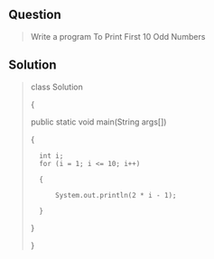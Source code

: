## Question
>Write a program To Print First 10 Odd Numbers

## Solution
>class Solution
>
>{
>
>   public static void main(String args[])
>   
>   {
>   
>       int i;
>       for (i = 1; i <= 10; i++) 
>       
>       {
>       
>           System.out.println(2 * i - 1);
>           
>       }
>       
>   }
>   
> }


